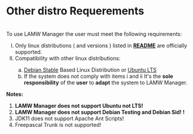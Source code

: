 # Other distro Requerements #

<p>
	<br>To use LAMW Manager the user must meet the following requirements:</br>
	<ol type="I">
		<li>Only linux distributions ( and versions ) listed in <a href="https://github.com/DanielOliveiraSouza/LAMW4Linux-installer/blob/master/README.md"><strong>README</strong></a> are officially supported.</li>
		<li>Compatibility with other linux distributions:</li>
		<ol type="a">
			<li><a href="https://wiki.debian.org/DebianStable">Debian Stable</a> Based Linux Distribution or <a href="https://ubuntu.com/about/release-cycle">Ubuntu LTS</a></li>
			<li>If the system does not comply with items i and ii
			It's the <strong>sole responsibility</strong> of the <strong>user</strong> to <strong>adapt</strong> the system to LAMW Manager.</li>
		</ol>
	</ol>
	<Strong>Notes:</Strong>
	<ol type="1">
		<li><strong>LAMW Manager does not support Ubuntu not LTS!</strong></li>
		<li><strong>LAMW Manager does not support Debian Testing and Debian Sid!
!</strong>
		<li>JDK11 does not support Apache Ant Scripts!</li>
		<li>Freepascal Trunk is not supported!</li>
	</ol>
</p>

